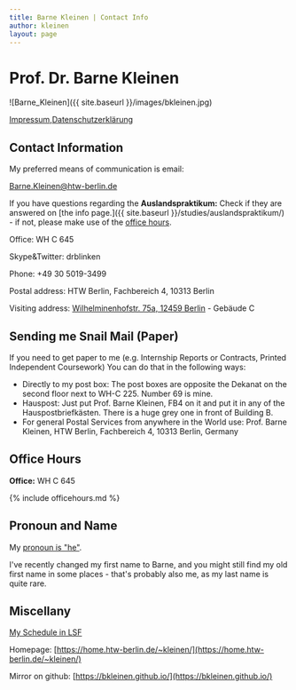 ```yaml
---
title: Barne Kleinen | Contact Info
author: kleinen
layout: page
---
```


# Prof. Dr. Barne Kleinen

<span class = "float-right">
![Barne_Kleinen]({{ site.baseurl }}/images/bkleinen.jpg)
</span>

<p><a href="{{ site.baseurl }}/contact/impressum">Impressum</a>,<a href="{{ site.baseurl }}/contact/datenschutzerklaerung">Datenschutzerklärung</a>
</p>

## Contact Information

My preferred means of communication is email:

Barne.Kleinen@htw-berlin.de

If you have questions regarding the **Auslandspraktikum:**
Check if they are answered on [the info page.]({{ site.baseurl }}/studies/auslandspraktikum/) - if
not, please make use of the [office hours](#office-hours).

Office: WH C 645

Skype&Twitter: drblinken

Phone: +49 30 5019-3499

Postal address:
HTW Berlin, Fachbereich 4, 10313 Berlin

Visiting address:
[Wilhelminenhofstr. 75a, 12459 Berlin](https://www.htw-berlin.de/campus/campus-wilhelminenhof/) - Gebäude C

## Sending me Snail Mail (Paper)

If you need to get paper to me (e.g. Internship Reports or Contracts, Printed Independent Coursework)
You can do that in the following ways:

* Directly to my post box: The post boxes are opposite the Dekanat on the second floor next to WH-C 225. Number 69 is mine.
* Hauspost: Just put Prof. Barne Kleinen, FB4 on it and put it in any of the Hauspostbriefkästen. There is a huge grey one in front of Building B.
* For general Postal Services from anywhere in the World use: Prof. Barne Kleinen, HTW Berlin, Fachbereich 4, 10313 Berlin, Germany

## Office Hours
**Office:** WH C 645

  {% include officehours.md %}


## Pronoun and Name

My [pronoun is \"he\"](https://pronoun.is/he).

I've recently changed my first name to Barne, and you might still
find my old first name in some places - that's probably also me, as my last name is quite rare.

## Miscellany

[My Schedule in LSF](https://lsf.htw-berlin.de/qisserver/rds?state=wplan&act=DDozent&pool=DDozent&show=plan&P.vx=kurz&personal.pid=3545)

Homepage: [https://home.htw-berlin.de/~kleinen/](https://home.htw-berlin.de/~kleinen/)

Mirror on github: [https://bkleinen.github.io/](https://bkleinen.github.io/)
